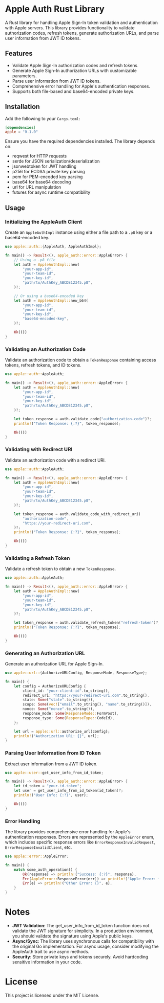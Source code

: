 # Apple Auth Rust Library

A Rust library for handling Apple Sign-In token validation and authentication with Apple servers. This library provides functionality to validate authorization codes, refresh tokens, generate authorization URLs, and parse user information from JWT ID tokens.

## Features

- Validate Apple Sign-In authorization codes and refresh tokens.
- Generate Apple Sign-In authorization URLs with customizable parameters.
- Parse user information from JWT ID tokens.
- Comprehensive error handling for Apple's authentication responses.
- Supports both file-based and base64-encoded private keys.

## Installation

Add the following to your `Cargo.toml`:

```toml
[dependencies]
apple = "0.1.0"
```

Ensure you have the required dependencies installed. The library depends on:

- reqwest for HTTP requests
- serde for JSON serialization/deserialization
- jsonwebtoken for JWT handling
- p256 for ECDSA private key parsing
- pem for PEM-encoded key parsing
- base64 for base64 decoding
- url for URL manipulation
- futures for async runtime compatibility


## Usage

### Initializing the AppleAuth Client
Create an `AppleAuthImpl` instance using either a file path to a `.p8` key or a base64-encoded key.
```rust
use apple::auth::{AppleAuth, AppleAuthImpl};

fn main() -> Result<(), apple_auth::error::AppleError> {
    // Using a .p8 file
    let auth = AppleAuthImpl::new(
        "your-app-id",
        "your-team-id",
        "your-key-id",
        "path/to/AuthKey_ABCDE12345.p8",
    )?;

    // Or using a base64-encoded key
    let auth = AppleAuthImpl::new_b64(
        "your-app-id",
        "your-team-id",
        "your-key-id",
        "base64-encoded-key",
    )?;

    Ok(())
}
```

### Validating an Authorization Code
Validate an authorization code to obtain a `TokenResponse` containing access tokens, refresh tokens, and ID tokens.
```rust
use apple::auth::AppleAuth;

fn main() -> Result<(), apple_auth::error::AppleError> {
    let auth = AppleAuthImpl::new(
        "your-app-id",
        "your-team-id",
        "your-key-id",
        "path/to/AuthKey_ABCDE12345.p8",
    )?;

    let token_response = auth.validate_code("authorization-code")?;
    println!("Token Response: {:?}", token_response);

    Ok(())
}
```

### Validating with Redirect URI
Validate an authorization code with a redirect URI.
```rust
use apple::auth::AppleAuth;

fn main() -> Result<(), apple_auth::error::AppleError> {
    let auth = AppleAuthImpl::new(
        "your-app-id",
        "your-team-id",
        "your-key-id",
        "path/to/AuthKey_ABCDE12345.p8",
    )?;

    let token_response = auth.validate_code_with_redirect_uri(
        "authorization-code",
        "https://your-redirect-uri.com",
    )?;
    println!("Token Response: {:?}", token_response);

    Ok(())
}
```

### Validating a Refresh Token
Validate a refresh token to obtain a new `TokenResponse`.
```rust
use apple::auth::AppleAuth;

fn main() -> Result<(), apple_auth::error::AppleError> {
    let auth = AppleAuthImpl::new(
        "your-app-id",
        "your-team-id",
        "your-key-id",
        "path/to/AuthKey_ABCDE12345.p8",
    )?;

    let token_response = auth.validate_refresh_token("refresh-token")?;
    println!("Token Response: {:?}", token_response);

    Ok(())
}
```

### Generating an Authorization URL
Generate an authorization URL for Apple Sign-In.
```rust
use apple::url::{AuthorizeURLConfig, ResponseMode, ResponseType};

fn main() {
    let config = AuthorizeURLConfig {
        client_id: "your-client-id".to_string(),
        redirect_uri: "https://your-redirect-uri.com".to_string(),
        state: Some("state".to_string()),
        scope: Some(vec!["email".to_string(), "name".to_string()]),
        nonce: Some("nonce".to_string()),
        response_mode: Some(ResponseMode::FormPost),
        response_type: Some(ResponseType::CodeId),
    };

    let url = apple::url::authorize_url(config);
    println!("Authorization URL: {}", url);
}
```

### Parsing User Information from ID Token
Extract user information from a JWT ID token.
```rust
use apple::user::get_user_info_from_id_token;

fn main() -> Result<(), apple_auth::error::AppleError> {
    let id_token = "your-id-token";
    let user = get_user_info_from_id_token(id_token)?;
    println!("User Info: {:?}", user);

    Ok(())
}
```

### Error Handling
The library provides comprehensive error handling for Apple's authentication responses. Errors are represented by the `AppleError` enum, which includes specific response errors like `ErrorResponseInvalidRequest`, `ErrorResponseInvalidClient`, etc.
```rust
use apple::error::AppleError;

fn main() {
    match some_auth_operation() {
        Ok(response) => println!("Success: {:?}", response),
        Err(AppleError::ResponseError(err)) => println!("Apple Error: {}", err),
        Err(e) => println!("Other Error: {}", e),
    }
}
```

# Notes

- **JWT Validation**: The get_user_info_from_id_token function does not validate the JWT signature for simplicity. In a production environment, you should validate the signature using Apple's public keys.
- **Async/Sync**: The library uses synchronous calls for compatibility with the original Go implementation. For async usage, consider modifying the AppleAuth trait to use async methods.
- **Security**: Store private keys and tokens securely. Avoid hardcoding sensitive information in your code.

# License
This project is licensed under the MIT License.
